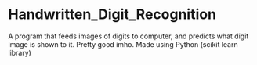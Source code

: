 # Handwritten_Digit_Recognition

A program that feeds images of digits to computer, and predicts what digit image is shown to it. Pretty good imho. Made using Python (scikit learn library)

